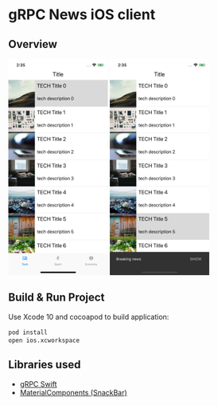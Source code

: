 # gRPC News iOS client

## Overview 

<img src="../docs/ios_news.png" width="200"> <img src="../docs/ios_news_added.png" width="200"> 

## Build & Run Project

Use Xcode 10 and cocoapod to build application:

```SH
pod install
open ios.xcworkspace
```

## Libraries used

* [gRPC Swift](https://github.com/grpc/grpc-swift)
* [MaterialComponents (SnackBar)](https://material.io/develop/ios/components/snackbars/)
